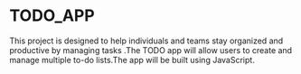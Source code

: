 # TODO_APP
This project is designed to help individuals and teams stay organized and productive by managing tasks .The TODO app will allow users to create and manage multiple to-do lists.The app will be built using JavaScript.
